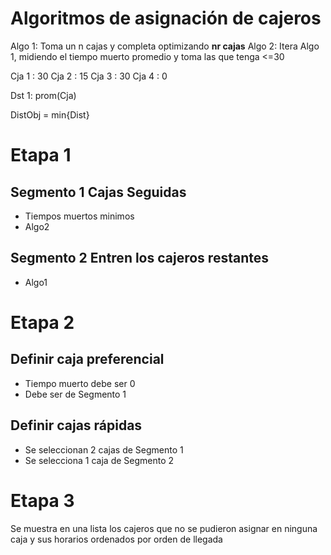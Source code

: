 # Algoritmos de asignación de cajeros

Algo 1: Toma un n cajas y completa optimizando **nr cajas**
Algo 2: Itera Algo 1, midiendo el tiempo muerto promedio y toma las que tenga <=30

Cja 1 : 30
Cja 2 : 15
Cja 3 : 30
Cja 4 : 0

Dst 1: prom(Cja)

DistObj = min{Dist}

# Etapa 1

## Segmento 1 Cajas Seguidas

- Tiempos muertos minimos
- Algo2

## Segmento 2 Entren los cajeros restantes

- Algo1 

# Etapa 2

## Definir caja preferencial

- Tiempo muerto debe ser 0
- Debe ser de Segmento 1

## Definir cajas rápidas

- Se seleccionan 2 cajas de Segmento 1
- Se selecciona 1 caja de Segmento 2

# Etapa 3

Se muestra en una lista los cajeros que no se pudieron asignar en ninguna caja y sus horarios ordenados por orden de llegada




